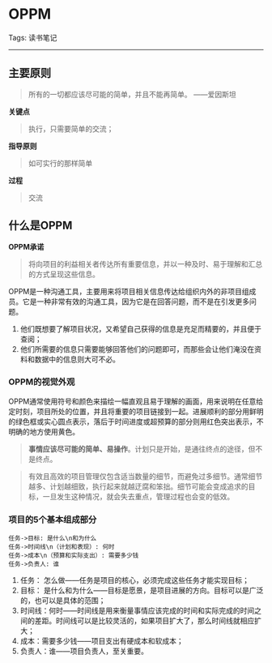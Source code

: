 ﻿# OPPM

Tags: 读书笔记

---

## 主要原则
> 所有的一切都应该尽可能的简单，并且不能再简单。
    ——爱因斯坦
                                    
**关键点**
> 执行，只需要简单的交流；

**指导原则**
> 如可实行的那样简单

**过程**
> 交流
    
## 什么是OPPM

**OPPM承诺**
> 将向项目的利益相关者传达所有重要信息，并以一种及时、易于理解和汇总的方式呈现这些信息。

OPPM是一种沟通工具，主要用来将项目相关信息传达给组织内外的非项目组成员。它是一种非常有效的沟通工具，因为它是在回答问题，而不是在引发更多问题。

1. 他们既想要了解项目状况，又希望自己获得的信息是充足而精要的，并且便于查阅；
2. 他们所需要的信息只需要能够回答他们的问题即可，而那些会让他们淹没在资料和数据中的信息则大可不必。

### OPPM的视觉外观
OPPM通常使用符号和颜色来描绘一幅直观且易于理解的画面，用来说明在任意给定时刻，项目所处的位置，并且将重要的项目链接到一起。进展顺利的部分用鲜明的绿色框或实心圆点表示，落后于时间进度或超预算的部分则用红色突出表示，不明确的地方使用黄色。

> **事情应该尽可能的简单、易操作**。计划只是开始，是通往终点的途径，但不是终点。

> 有效且高效的项目管理仅包含适当数量的细节，而避免过多细节。通常细节越多、计划越细致，执行起来就越迂腐和笨拙。细节可能会变成追求的目标，一旦发生这种情况，就会失去重点，管理过程也会变的低效。

### 项目的5个基本组成部分

```seq
任务->目标: 是什么\n和为什么
任务->时间线\n（计划和表现）: 何时
任务->成本\n（预算和实际支出）: 需要多少钱
任务->负责人: 谁
```

1. 任务： 怎么做——任务是项目的核心，必须完成这些任务才能实现目标；
2. 目标： 是什么和为什么——目标是愿景，是项目进展的方向。目标可以是广泛的，也可以是具体的范围；
3. 时间线：何时——时间线是用来衡量事情应该完成的时间和实际完成的时间之间的差距。时间线可以是比较灵活的，如果项目扩大了，那么时间线就相应扩大；
4. 成本：需要多少钱——项目支出有硬成本和软成本；
5. 负责人：谁——项目负责人，至关重要。